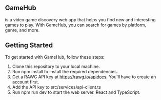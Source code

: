 ## GameHub
 is a video game discovery web app that helps you find new and interesting games to play. With GameHub, you can search for games by platform, genre, and more.
## Getting Started
To get started with GameHub, follow these steps:

1. Clone this repository to your local machine.
2. Run npm install to install the required dependencies.
3. Get a RAWG API key at https://rawg.io/apidocs. You'll have to create an account first.
4. Add the API key to src/services/api-client.ts
5. Run npm run dev to start the web server.
React and TypeScript.